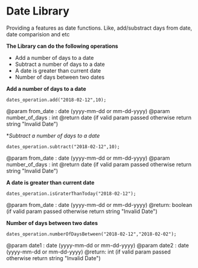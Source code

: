 # Date Library
Providing a features as date functions. Like, add/substract days from date, date comparision and etc

**The Library can do the following operations**
- Add a number of days to a date
- Subtract a number of days to a date
- A date is greater than current date
- Number of days between two dates

**Add a number of days to a date** 

```
dates_operation.add("2018-02-12",10);
```
@param from_date : date (yyyy-mm-dd or mm-dd-yyyy)
@param number_of_days : int
@return date (if valid param passed otherwise return string "Invalid Date")


**Subtract a number of days to a date* 

```
dates_operation.subtract("2018-02-12",10);
```
@param from_date : date (yyyy-mm-dd or mm-dd-yyyy)
@param number_of_days : int
@return date (if valid param passed otherwise return string "Invalid Date")


**A date is greater than current date**


```
dates_operation.isGraterThanToday("2018-02-12");
```
@param from_date : date (yyyy-mm-dd or mm-dd-yyyy)
@return: boolean (if valid param passed otherwise return string "Invalid Date")


**Number of days between two dates**

```
dates_operation.numberOfDaysBetween("2018-02-12","2018-02-02");
```

@param date1 : date (yyyy-mm-dd or mm-dd-yyyy)
@param date2 : date (yyyy-mm-dd or mm-dd-yyyy)
@return: int (if valid param passed otherwise return string "Invalid Date")


